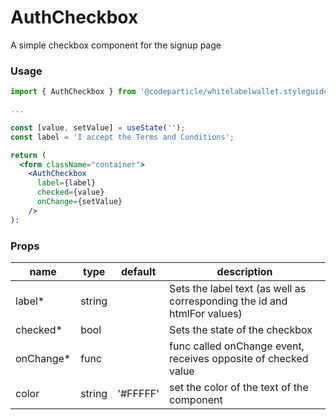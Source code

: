 # AuthCheckbox

A simple checkbox component for the signup page

### Usage

```jsx
import { AuthCheckbox } from '@codeparticle/whitelabelwallet.styleguide';

...

const [value, setValue] = useState('');
const label = 'I accept the Terms and Conditions';

return (
  <form className="container">
    <AuthCheckbox
      label={label}
      checked={value}
      onChange={setValue}
    />
):
```

### Props

| name | type | default | description |
| ---- | ---- | ------- | ----------- |
| label* | string |  | Sets the label text (as well as corresponding the id and htmlFor values) |
| checked* | bool | | Sets the state of the checkbox |
| onChange* | func | | func called onChange event, receives opposite of checked value |
| color | string | '#FFFFF' | set the color of the text of the component |

